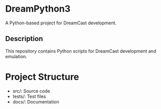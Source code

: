 # DreamPython3

A Python-based project for DreamCast development.

## Description
This repository contains Python scripts for DreamCast development and emulation.
# Project Structure
- src/: Source code
- tests/: Test files
- docs/: Documentation
